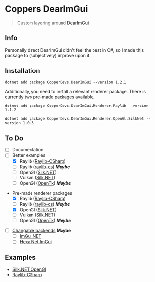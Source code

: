 # Coppers DearImGui

> Custom layering around [DearImGui](https://github.com/ocornut/imgui)

## Info

Personally direct DearImGui didn't feel the best in C#, so I made this package to (subjectively) improve upon it.

## Installation

```
dotnet add package CopperDevs.DearImGui --version 1.2.1
```

Additionally, you need to install a relevant renderer package. There is currently two pre-made packages available.

```
dotnet add package CopperDevs.DearImGui.Renderer.Raylib --version 1.1.2
```

```
dotnet add package CopperDevs.DearImGui.Renderer.OpenGl.SilkNet --version 1.0.3
```

## To Do

- [ ] Documentation
- [ ] Better examples
    - [X] Raylib ([Raylib-CSharp](https://github.com/MrScautHD/Raylib-CSharp))
    - [ ] Raylib ([raylib-cs](https://github.com/chrisdill/raylib-cs)) ***Maybe***
    - [ ] OpenGl ([Silk.NET](https://github.com/dotnet/Silk.NET))
    - [ ] Vulkan ([Silk.NET](https://github.com/dotnet/Silk.NET))
    - [ ] OpenGl ([OpenTk](https://github.com/opentk/opentk)) ***Maybe***
- Pre-made renderer packages
    - [X] Raylib ([Raylib-CSharp](https://github.com/MrScautHD/Raylib-CSharp))
    - [ ] Raylib ([raylib-cs](https://github.com/chrisdill/raylib-cs)) ***Maybe***
    - [X] OpenGl ([Silk.NET](https://github.com/dotnet/Silk.NET))
    - [ ] Vulkan ([Silk.NET](https://github.com/dotnet/Silk.NET))
    - [ ] OpenGl ([OpenTk](https://github.com/opentk/opentk)) ***Maybe***
- [ ] [Changable backends](https://github.com/copperdevs/CopperDevs.DearImGui/tree/multi-backends) **Maybe**
    - [ ] [ImGui.NET](https://github.com/ImGuiNET/ImGui.NET)
    - [ ] [Hexa.Net.ImGui](https://www.nuget.org/packages/Hexa.NET.ImGui/)

## Examples

- [Silk.NET OpenGl](https://github.com/copperdevs/CopperDevs.DearImGui/tree/master/CopperDevs.DearImGui.Renderer.OpenGl.SilkNet)
- [Raylib-CSharp](https://github.com/copperdevs/CopperDevs.DearImGui/tree/master/CopperDevs.DearImGui.Renderer.Raylib)